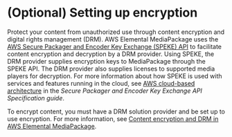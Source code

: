 # \(Optional\) Setting up encryption<a name="set-up-encryption"></a>

Protect your content from unauthorized use through content encryption and digital rights management \(DRM\)\. AWS Elemental MediaPackage uses the [AWS Secure Packager and Encoder Key Exchange \(SPEKE\) API](https://aws.amazon.com/media/tech/speke-basics-secure-packager-encoder-key-exchange-api/) to facilitate content encryption and decryption by a DRM provider\. Using SPEKE, the DRM provider supplies encryption keys to MediaPackage through the SPEKE API\. The DRM provider also supplies licenses to supported media players for decryption\. For more information about how SPEKE is used with services and features running in the cloud, see [AWS cloud\-based architecture](https://docs.aws.amazon.com/speke/latest/documentation/what-is-speke.html#services-architecture) in the *Secure Packager and Encoder Key Exchange API Specification guide*\.

To encrypt content, you must have a DRM solution provider and be set up to use encryption\. For more information, see [Content encryption and DRM in AWS Elemental MediaPackage](using-encryption.md)\.